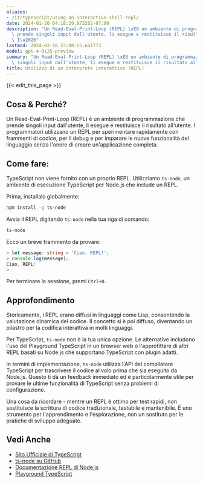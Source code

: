 ```yaml
---
aliases:
- /it/typescript/using-an-interactive-shell-repl/
date: 2024-01-26 04:18:29.873282-07:00
description: "Un Read-Eval-Print-Loop (REPL) \xE8 un ambiente di programmazione che\
  \ prende singoli input dall'utente, li esegue e restituisce il risultato all'utente.\
  \ I\u2026"
lastmod: 2024-02-18 23:08:55.641773
model: gpt-4-0125-preview
summary: "Un Read-Eval-Print-Loop (REPL) \xE8 un ambiente di programmazione che prende\
  \ singoli input dall'utente, li esegue e restituisce il risultato all'utente. I\u2026"
title: Utilizzo di un interprete interattivo (REPL)
---
```


{{< edit_this_page >}}

## Cosa & Perché?
Un Read-Eval-Print-Loop (REPL) è un ambiente di programmazione che prende singoli input dall'utente, li esegue e restituisce il risultato all'utente. I programmatori utilizzano un REPL per sperimentare rapidamente con frammenti di codice, per il debug e per imparare le nuove funzionalità del linguaggio senza l'onere di creare un'applicazione completa.

## Come fare:
TypeScript non viene fornito con un proprio REPL. Utilizziamo `ts-node`, un ambiente di esecuzione TypeScript per Node.js che include un REPL.

Prima, installalo globalmente:
```bash
npm install -g ts-node
```

Avvia il REPL digitando `ts-node` nella tua riga di comando:
```bash
ts-node
```

Ecco un breve frammento da provare:
```TypeScript
> let message: string = 'Ciao, REPL!';
> console.log(message);
Ciao, REPL!
>
```
Per terminare la sessione, premi `Ctrl+D`.

## Approfondimento
Storicamente, i REPL erano diffusi in linguaggi come Lisp, consentendo la valutazione dinamica del codice. Il concetto si è poi diffuso, diventando un pilastro per la codifica interattiva in molti linguaggi.

Per TypeScript, `ts-node` non è la tua unica opzione. Le alternative includono l'uso del Playground TypeScript in un browser web o l'approfittare di altri REPL basati su Node.js che supportano TypeScript con plugin adatti.

In termini di implementazione, `ts-node` utilizza l'API del compilatore TypeScript per trascrivere il codice al volo prima che sia eseguito da Node.js. Questo ti dà un feedback immediato ed è particolarmente utile per provare le ultime funzionalità di TypeScript senza problemi di configurazione.

Una cosa da ricordare - mentre un REPL è ottimo per test rapidi, non sostituisce la scrittura di codice tradizionale, testabile e mantenibile. È uno strumento per l'apprendimento e l'esplorazione, non un sostituto per le pratiche di sviluppo adeguate.

## Vedi Anche
- [Sito Ufficiale di TypeScript](https://www.typescriptlang.org/)
- [ts-node su GitHub](https://github.com/TypeStrong/ts-node)
- [Documentazione REPL di Node.js](https://nodejs.org/api/repl.html)
- [Playground TypeScript](https://www.typescriptlang.org/play)
